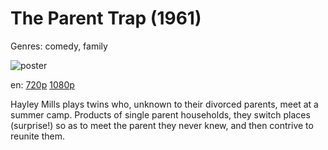 # The Parent Trap (1961)

Genres: comedy, family

![poster](http://image.tmdb.org/t/p/w500/hKjqjqIM8ZTHbpZOTWnsr19bgLt.jpg)

en:
  [720p](magnet:?xt=urn:btih:21CFC98C4FF96B01BAC4139B89DBDECDDEB63F18&tr=udp://glotorrents.pw:6969/announce&tr=udp://tracker.opentrackr.org:1337/announce&tr=udp://torrent.gresille.org:80/announce&tr=udp://tracker.openbittorrent.com:80&tr=udp://tracker.coppersurfer.tk:6969&tr=udp://tracker.leechers-paradise.org:6969&tr=udp://p4p.arenabg.ch:1337&tr=udp://tracker.internetwarriors.net:1337)
  [1080p](magnet:?xt=urn:btih:DF217803D679E92EB9FED02EF7A5EE522279A637&tr=udp://glotorrents.pw:6969/announce&tr=udp://tracker.opentrackr.org:1337/announce&tr=udp://torrent.gresille.org:80/announce&tr=udp://tracker.openbittorrent.com:80&tr=udp://tracker.coppersurfer.tk:6969&tr=udp://tracker.leechers-paradise.org:6969&tr=udp://p4p.arenabg.ch:1337&tr=udp://tracker.internetwarriors.net:1337)
  


Hayley Mills plays twins who, unknown to their divorced parents, meet at a summer camp. Products of single parent households, they switch places (surprise!) so as to meet the parent they never knew, and then contrive to reunite them.
